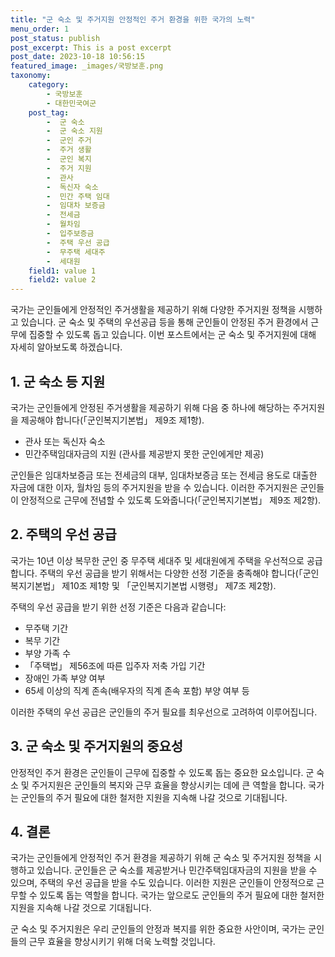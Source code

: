 ```yaml
---
title: "군 숙소 및 주거지원 안정적인 주거 환경을 위한 국가의 노력"
menu_order: 1
post_status: publish
post_excerpt: This is a post excerpt
post_date: 2023-10-18 10:56:15
featured_image: _images/국방보훈.png
taxonomy:
    category:
        - 국방보훈
        - 대한민국여군
    post_tag:
        -  군 숙소
        -  군 숙소 지원
        -  군인 주거
        -  주거 생활
        -  군인 복지
        -  주거 지원
        -  관사
        -  독신자 숙소
        -  민간 주택 임대
        -  임대차 보증금
        -  전세금
        -  월차임
        -  입주보증금
        -  주택 우선 공급
        -  무주택 세대주
        -  세대원
    field1: value 1
    field2: value 2
---
```




국가는 군인들에게 안정적인 주거생활을 제공하기 위해 다양한 주거지원 정책을 시행하고 있습니다. 군 숙소 및 주택의 우선공급 등을 통해 군인들이 안정된 주거 환경에서 근무에 집중할 수 있도록 돕고 있습니다. 이번 포스트에서는 군 숙소 및 주거지원에 대해 자세히 알아보도록 하겠습니다.

## 1. 군 숙소 등 지원

국가는 군인들에게 안정된 주거생활을 제공하기 위해 다음 중 하나에 해당하는 주거지원을 제공해야 합니다(「군인복지기본법」 제9조 제1항).

- 관사 또는 독신자 숙소
- 민간주택임대자금의 지원 (관사를 제공받지 못한 군인에게만 제공)

군인들은 임대차보증금 또는 전세금의 대부, 임대차보증금 또는 전세금 용도로 대출한 자금에 대한 이자, 월차임 등의 주거지원을 받을 수 있습니다. 이러한 주거지원은 군인들이 안정적으로 근무에 전념할 수 있도록 도와줍니다(「군인복지기본법」 제9조 제2항).

## 2. 주택의 우선 공급

국가는 10년 이상 복무한 군인 중 무주택 세대주 및 세대원에게 주택을 우선적으로 공급합니다. 주택의 우선 공급을 받기 위해서는 다양한 선정 기준을 충족해야 합니다(「군인복지기본법」 제10조 제1항 및 「군인복지기본법 시행령」 제7조 제2항).

주택의 우선 공급을 받기 위한 선정 기준은 다음과 같습니다:
- 무주택 기간
- 복무 기간
- 부양 가족 수
- 「주택법」 제56조에 따른 입주자 저축 가입 기간
- 장애인 가족 부양 여부
- 65세 이상의 직계 존속(배우자의 직계 존속 포함) 부양 여부 등

이러한 주택의 우선 공급은 군인들의 주거 필요를 최우선으로 고려하여 이루어집니다.

## 3. 군 숙소 및 주거지원의 중요성

안정적인 주거 환경은 군인들이 근무에 집중할 수 있도록 돕는 중요한 요소입니다. 군 숙소 및 주거지원은 군인들의 복지와 근무 효율을 향상시키는 데에 큰 역할을 합니다. 국가는 군인들의 주거 필요에 대한 철저한 지원을 지속해 나갈 것으로 기대됩니다.

## 4. 결론

국가는 군인들에게 안정적인 주거 환경을 제공하기 위해 군 숙소 및 주거지원 정책을 시행하고 있습니다. 군인들은 군 숙소를 제공받거나 민간주택임대자금의 지원을 받을 수 있으며, 주택의 우선 공급을 받을 수도 있습니다. 이러한 지원은 군인들이 안정적으로 근무할 수 있도록 돕는 역할을 합니다. 국가는 앞으로도 군인들의 주거 필요에 대한 철저한 지원을 지속해 나갈 것으로 기대됩니다.

군 숙소 및 주거지원은 우리 군인들의 안정과 복지를 위한 중요한 사안이며, 국가는 군인들의 근무 효율을 향상시키기 위해 더욱 노력할 것입니다.
